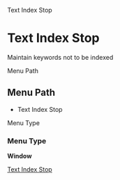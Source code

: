 
Text Index Stop
# Text Index Stop


Maintain keywords not to be indexed

Menu Path
## Menu Path



- Text Index Stop

Menu Type
### Menu Type

**Window**


[Text Index Stop](functional-guide/window/window-text-index-stop.md)